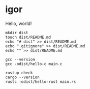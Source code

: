 # igor
Hello, world!

```
mkdir dist
touch dist/README.md
echo "# dist" >> dist/README.md
echo ".gitignore" >> dist/README.md
echo "" >> dist/README.md
```

```
gcc --version
gcc -odist/hello-c main.c
```

```
rustup check
cargo --version
rustc -odist/hello-rust main.rs
```


